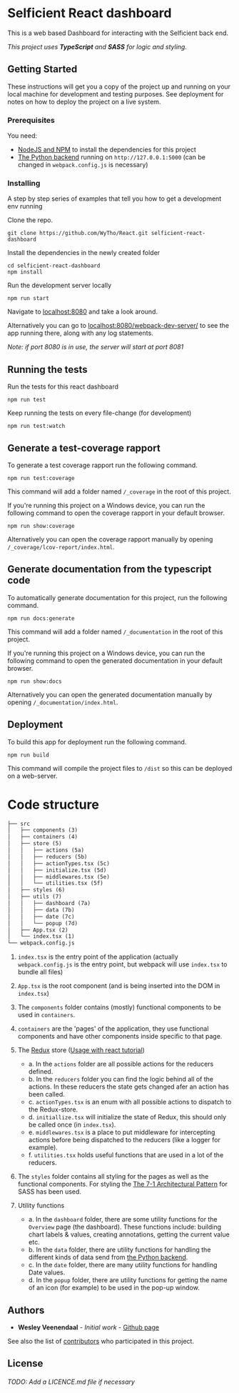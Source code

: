 # Selficient React dashboard

This is a web based Dashboard for interacting with the Selficient back end.

_This project uses __TypeScript__ and __SASS__ for logic and styling._

## Getting Started

These instructions will get you a copy of the project up and running on your local machine for development and testing purposes. See deployment for notes on how to deploy the project on a live system.

### Prerequisites

You need:
* [NodeJS and NPM](https://nodejs.org/) to install the dependencies for this project
* [The Python backend](https://github.com/WyTho/python_flask) running on `http://127.0.0.1:5000` (can be changed in `webpack.config.js` is necessary)

### Installing

A step by step series of examples that tell you how to get a development env running

Clone the repo.
```
git clone https://github.com/WyTho/React.git selficient-react-dashboard
```

Install the dependencies in the newly created folder
```
cd selficient-react-dashboard
npm install
```

Run the development server locally
```
npm run start
```
Navigate to [localhost:8080](http://localhost:8080) and take a look around.

Alternatively you can go to [localhost:8080/webpack-dev-server/](http://localhost:8080/webpack-dev-server/) to see the app running there, along with any log statements.

*Note: if port 8080 is in use, the server will start at port 8081*

## Running the tests

Run the tests for this react dashboard
```
npm run test
```

Keep running the tests on every file-change (for development)
```
npm run test:watch
```

## Generate a test-coverage rapport

To generate a test coverage rapport run the following command.
```
npm run test:coverage
```
This command will add a folder named `/_coverage` in the root of this project. 

If you're running this project on a Windows device, you can run the following command to open the coverage rapport in your default browser.
```
npm run show:coverage
```
Alternatively you can open the coverage rapport manually by opening `/_coverage/lcov-report/index.html`.

## Generate documentation from the typescript code

To automatically generate documentation for this project, run the following command.
```
npm run docs:generate
```
This command will add a folder named `/_documentation` in the root of this project. 

If you're running this project on a Windows device, you can run the following command to open the generated documentation in your default browser.
```
npm run show:docs
```
Alternatively you can open the generated documentation manually by opening `/_documentation/index.html`.

## Deployment

To build this app for deployment run the following command.
```
npm run build
```
This command will compile the project files to `/dist` so this can be deployed on a web-server.

# Code structure
```markdown
├── src
│   ├── components (3)
│   ├── containers (4)
│   ├── store (5)
│   │   ├── actions (5a)
│   │   ├── reducers (5b)
│   │   ├── actionTypes.tsx (5c)
│   │   ├── initialize.tsx (5d)
│   │   ├── middlewares.tsx (5e)
│   │   └── utilities.tsx (5f)
│   ├── styles (6)
│   ├── utils (7)
│   │   ├── dashboard (7a)
│   │   ├── data (7b)
│   │   ├── date (7c)
│   │   └── popup (7d)
│   ├── App.tsx (2)
│   └── index.tsx (1)
└── webpack.config.js
```

1. `index.tsx` is the entry point of the application (actually `webpack.config.js` is the entry point, but webpack will use `index.tsx` to bundle all files)

2. `App.tsx` is the root component (and is being inserted into the DOM in `index.tsx`)

3. The `components` folder contains (mostly) functional components to be used in `containers`.

4. `containers` are the 'pages' of the application, they use functional components and have other components inside specific to that page.

5. The [Redux](https://redux.js.org/) store ([Usage with react tutorial](https://redux.js.org/basics/usagewithreact))
    * a. In the `actions` folder are all possible actions for the reducers defined.
    * b. In the `reducers` folder you can find the logic behind all of the actions. In these reducers the state gets changed afer an action has been called.
    * c. `actionTypes.tsx` is an enum with all possible actions to dispatch to the Redux-store.
    * d. `initiallize.tsx` will initialize the state of Redux, this should only be called once (in `index.tsx`).
    * e. `middlewares.tsx` is a place to put middleware for intercepting actions before being dispatched to the reducers (like a logger for example).
    * f. `utilities.tsx` holds useful functions that are used in a lot of the reducers.
6. The `styles` folder contains all styling for the pages as well as the functional components. For styling the [The 7-1 Architectural Pattern](https://sass-guidelin.es/#the-7-1-pattern) for SASS has been used.
7. Utility functions
    * a. In the `dashboard` folder, there are some utility functions for the `Overview` page (the dashboard). These functions include: building chart labels & values, creating annotations, getting the current value etc.
    * b. In the `data` folder, there are utility functions for handling the different kinds of data send from [the Python backend](https://github.com/WyTho/python_flask).
    * c. In the `date` folder, there are many utility functions for handling Date values.
    * d. In the `popup` folder, there are utility functions for getting the name of an icon (for example) to be used in the pop-up window.

## Authors

* **Wesley Veenendaal** - *Initial work* - [Github page](https://github.com/eclipticrick)

See also the list of [contributors](https://github.com/wytho/React/contributors) who participated in this project.

## License

###### TODO: Add a LICENCE.md file if necessary
